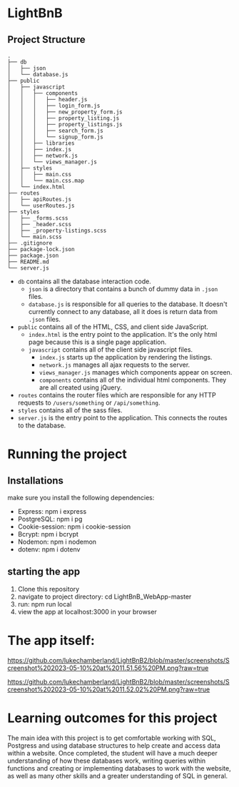 # LightBnB

## Project Structure

```
.
├── db
│   ├── json
│   └── database.js
├── public
│   ├── javascript
│   │   ├── components 
│   │   │   ├── header.js
│   │   │   ├── login_form.js
│   │   │   ├── new_property_form.js
│   │   │   ├── property_listing.js
│   │   │   ├── property_listings.js
│   │   │   ├── search_form.js
│   │   │   └── signup_form.js
│   │   ├── libraries
│   │   ├── index.js
│   │   ├── network.js
│   │   └── views_manager.js
│   ├── styles
│   │   ├── main.css
│   │   └── main.css.map
│   └── index.html
├── routes
│   ├── apiRoutes.js
│   └── userRoutes.js
├── styles  
│   ├── _forms.scss
│   ├── _header.scss
│   ├── _property-listings.scss
│   └── main.scss
├── .gitignore
├── package-lock.json
├── package.json
├── README.md
└── server.js
```

* `db` contains all the database interaction code.
  * `json` is a directory that contains a bunch of dummy data in `.json` files.
  * `database.js` is responsible for all queries to the database. It doesn't currently connect to any database, all it does is return data from `.json` files.
* `public` contains all of the HTML, CSS, and client side JavaScript. 
  * `index.html` is the entry point to the application. It's the only html page because this is a single page application.
  * `javascript` contains all of the client side javascript files.
    * `index.js` starts up the application by rendering the listings.
    * `network.js` manages all ajax requests to the server.
    * `views_manager.js` manages which components appear on screen.
    * `components` contains all of the individual html components. They are all created using jQuery.
* `routes` contains the router files which are responsible for any HTTP requests to `/users/something` or `/api/something`. 
* `styles` contains all of the sass files. 
* `server.js` is the entry point to the application. This connects the routes to the database.

# Running the project
## Installations
make sure you install the following dependencies:
* Express: npm i express
* PostgreSQL: npm i pg
* Cookie-session: npm i cookie-session
* Bcrypt: npm i bcrypt
* Nodemon: npm i nodemon
* dotenv: npm i dotenv

## starting the app
1. Clone this repository
2. navigate to project directory: cd LightBnB_WebApp-master
3. run: npm run local
4. view the app at localhost:3000 in your browser

# The app itself:
https://github.com/lukechamberland/LightBnB2/blob/master/screenshots/Screenshot%202023-05-10%20at%2011.51.56%20PM.png?raw=true

https://github.com/lukechamberland/LightBnB2/blob/master/screenshots/Screenshot%202023-05-10%20at%2011.52.02%20PM.png?raw=true

# Learning outcomes for this project
The main idea with this project is to get comfortable working with SQL, Postgress and using database structures to help create and access data within a website. Once completed, the student will have a much deeper understanding of how these databases work, writing queries within functions and creating or implementing databases to work with the website, as well as many other skills and a greater understanding of SQL in general.  